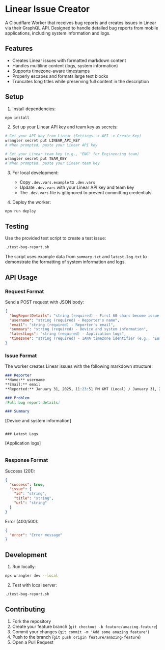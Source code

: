 # Linear Issue Creator

A Cloudflare Worker that receives bug reports and creates issues in Linear via their GraphQL API. Designed to handle detailed bug reports from mobile applications, including system information and logs.

## Features

- Creates Linear issues with formatted markdown content
- Handles multiline content (logs, system information)
- Supports timezone-aware timestamps
- Properly escapes and formats large text blocks
- Truncates long titles while preserving full content in the description

## Setup

1. Install dependencies:
```bash
npm install
```

2. Set up your Linear API key and team key as secrets:
```bash
# Get your API key from Linear (Settings -> API -> Create Key)
wrangler secret put LINEAR_API_KEY
# When prompted, paste your Linear API key

# Set your Linear team key (e.g., "ENG" for Engineering team)
wrangler secret put TEAM_KEY
# When prompted, paste your Linear team key
```

3. For local development:
   - Copy `.dev.vars.example` to `.dev.vars`
   - Update `.dev.vars` with your Linear API key and team key
   - The `.dev.vars` file is gitignored to prevent committing credentials

4. Deploy the worker:
```bash
npm run deploy
```

## Testing

Use the provided test script to create a test issue:

```bash
./test-bug-report.sh
```

The script uses example data from `summary.txt` and `latest.log.txt` to demonstrate the formatting of system information and logs.

## API Usage

### Request Format

Send a POST request with JSON body:

```json
{
  "bugReportDetails": "string (required) - First 60 chars become issue title",
  "username": "string (required) - Reporter's name",
  "email": "string (required) - Reporter's email",
  "summary": "string (required) - Device and system information",
  "latestLogs": "string (required) - Application logs",
  "timezone": "string (required) - IANA timezone identifier (e.g., 'Europe/London', 'America/New_York')"
}
```

### Issue Format

The worker creates Linear issues with the following markdown structure:

```markdown
### Reporter
**Name:** username
**Email:** email
**Reported:** January 31, 2025, 11:23:51 PM GMT (Local) / January 31, 2025, 03:23:51 AM UTC

### Problem
[Full bug report details]

### Summary
```
[Device and system information]
```

### Latest Logs
```
[Application logs]
```
```

### Response Format

Success (201):
```json
{
  "success": true,
  "issue": {
    "id": "string",
    "title": "string",
    "url": "string"
  }
}
```

Error (400/500):
```json
{
  "error": "Error message"
}
```

## Development

1. Run locally:
```bash
npx wrangler dev --local
```

2. Test with local server:
```bash
./test-bug-report.sh
```

## Contributing

1. Fork the repository
2. Create your feature branch (`git checkout -b feature/amazing-feature`)
3. Commit your changes (`git commit -m 'Add some amazing feature'`)
4. Push to the branch (`git push origin feature/amazing-feature`)
5. Open a Pull Request


